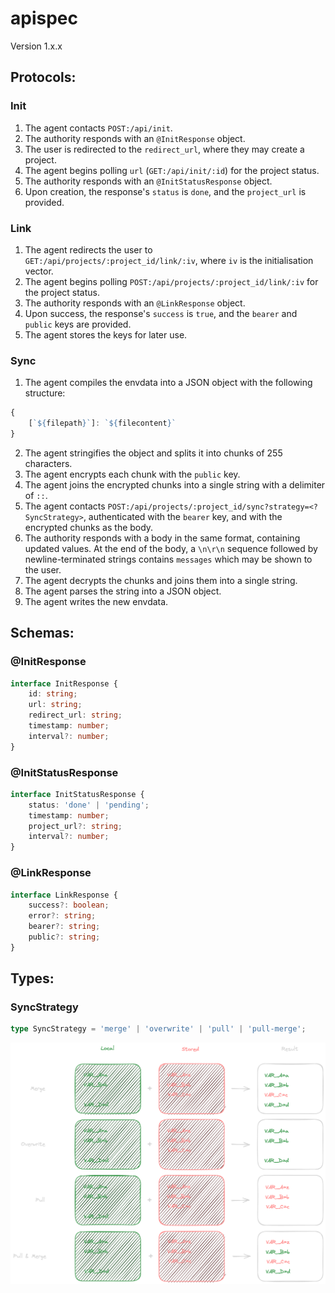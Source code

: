 # apispec

Version 1.x.x

## Protocols:

### Init

1. The agent contacts `POST:/api/init`.
2. The authority responds with an `@InitResponse` object.
3. The user is redirected to the `redirect_url`, where they may create a project.
4. The agent begins polling `url` (`GET:/api/init/:id`) for the project status.
5. The authority responds with an `@InitStatusResponse` object.
6. Upon creation, the response's `status` is `done`, and the `project_url` is provided.

### Link

1. The agent redirects the user to `GET:/api/projects/:project_id/link/:iv`, where `iv` is the initialisation vector.
2. The agent begins polling `POST:/api/projects/:project_id/link/:iv` for the project status.
3. The authority responds with an `@LinkResponse` object.
4. Upon success, the response's `success` is `true`, and the `bearer` and `public` keys are provided.
5. The agent stores the keys for later use.

### Sync

1. The agent compiles the envdata into a JSON object with the following structure:
```ts
{
    [`${filepath}`]: `${filecontent}`
}
```
2. The agent stringifies the object and splits it into chunks of 255 characters.
3. The agent encrypts each chunk with the `public` key.
4. The agent joins the encrypted chunks into a single string with a delimiter of `::`.
5. The agent contacts `POST:/api/projects/:project_id/sync?strategy=<?SyncStrategy>`, authenticated with the `bearer` key, and with the encrypted chunks as the body.
6. The authority responds with a body in the same format, containing updated values. At the end of the body, a `\n\r\n` sequence followed by newline-terminated strings contains `messages` which may be shown to the user.
7. The agent decrypts the chunks and joins them into a single string.
8. The agent parses the string into a JSON object.
9. The agent writes the new envdata.

## Schemas:

### @InitResponse

```ts
interface InitResponse {
    id: string;
    url: string;
    redirect_url: string;
    timestamp: number;
    interval?: number;
}
```

### @InitStatusResponse

```ts
interface InitStatusResponse {
    status: 'done' | 'pending';
	timestamp: number;
	project_url?: string;
	interval?: number;
}
```

### @LinkResponse

```ts
interface LinkResponse {
	success?: boolean;
	error?: string;
	bearer?: string;
	public?: string;
}
```

## Types:

### SyncStrategy

```ts
type SyncStrategy = 'merge' | 'overwrite' | 'pull' | 'pull-merge';
```

<img src="./assets/strategies.png" alt="Sync Strategies" width="600"/>